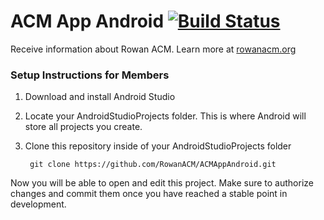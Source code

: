 # ACM App Android [![Build Status](https://travis-ci.org/RowanACM/ACMAppAndroid.svg?branch=master)](https://travis-ci.org/RowanACM/ACMAppAndroid)
Receive information about Rowan ACM. Learn more at [rowanacm.org](https://rowanacm.org)

### Setup Instructions for Members

1. Download and install Android Studio
2. Locate your AndroidStudioProjects folder. This is where Android will store all projects you create.
3. Clone this repository inside of your AndroidStudioProjects folder

        git clone https://github.com/RowanACM/ACMAppAndroid.git

Now you will be able to open and edit this project. Make sure to authorize changes and commit them once you have reached a stable point in development.

